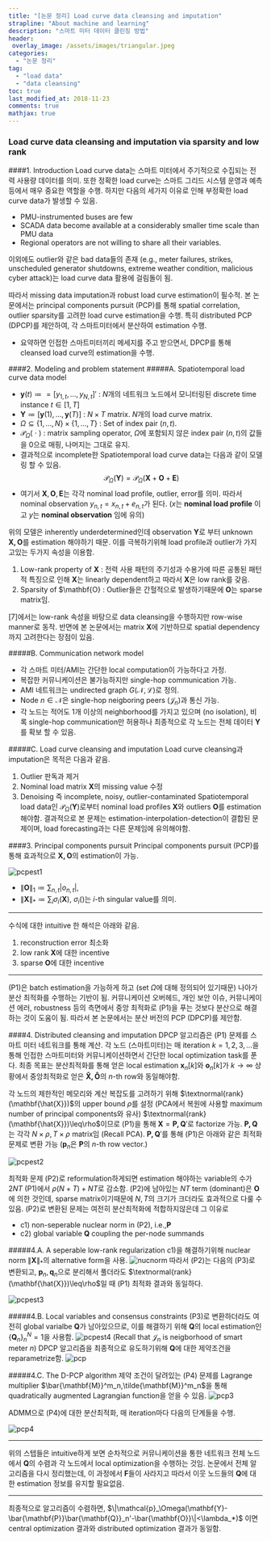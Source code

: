 ```yaml
---
title: "[논문 정리] Load curve data cleansing and imputation"
strapline: "About machine and learning"
description: "스마트 미터 데이터 클린징 방법"
header:
 overlay_image: /assets/images/triangular.jpeg
categories:
  - "논문 정리"
tag:
  - "load data"
  - "data cleansing"
toc: true
last_modified_at: 2018-11-23
comments: true
mathjax: true
---
```


### Load curve data cleansing and imputation via sparsity and low rank

####1. Introduction
Load curve data는 스마트 미터에서 주기적으로 수집되는 전력 사용량 데이터를 의미.
또한 정확한 load curve는 스마트 그리드 시스템 운영과 예측 등에서 매우 중요한 역할을 수행.
하지만 다음의 세가지 이유로 인해 부정확한 load curve data가 발생할 수 있음.

- PMU-instrumented buses are few
- SCADA data become available at a considerably smaller time scale than PMU data
- Regional operators are not willing to share all their variables.

이외에도 outlier와 같은 bad data들의 존재 (e.g., meter failures, strikes, unscheduled generator shutdowns, extreme weather condition, malicious cyber attack)는 load curve data 활용에 걸림돌이 됨.

따라서 missing data imputation과 robust load curve estimation이 필수적.
본 논문에서는 principal components pursuit (PCP)를 통해 spatial correlation, outlier sparsity를 고려한 load curve estimation을 수행. 특히 distributed PCP (DPCP)를 제안하여, 각 스마트미터에서 분산하여 estimation 수행.

- 요약하면 인접한 스마트미터끼리 메세지를 주고 받으면서, DPCP를 통해 cleansed load curve의 estimation을 수행.

####2. Modeling and problem statement
#####A. Spatiotemporal load curve data model
- $\mathbf{y}(t)\coloneqq=[y_{1,t},...,y_{N,t}]'$ : $N$개의 네트워크 노드에서 모니터링된 discrete time instance $t\in[1,T]$
- $\mathbf{Y}\coloneqq[\mathbf{y}(1),...,\mathbf{y}(T)]$ : $N\times T$ matrix. $N$개의 load curve matrix.
- $\Omega\subseteq\{1,...,N\}\times \{1,...,T\}$ : Set of index pair $(n,t)$.
- $\mathcal{P}_\Omega(\ \cdot\ )$ : matrix sampling operator, $\Omega$에 포함되지 않은 index pair $(n,t)$의 값들을 0으로 매핑, 나머지는 그대로 유지.
- 결과적으로 incomplete한 Spatiotemporal load curve data는 다음과 같이 모델링 할 수 있음. $$\mathcal{P}_\Omega(\mathbf{Y})=\mathcal{P}_\Omega(\mathbf{X}+\mathbf{O}+\mathbf{E})$$
- 여기서 $\mathbf{X},\mathbf{O},\mathbf{E}$는 각각 nominal load profile, outlier, error를 의미. 따라서 nominal observation $y_{n,t}=x_{n,t}+e_{n,t}$가 된다. ($x$는 **nominal load profile** 이고 $y$는 **nominal observation** 임에 유의)

위의 모델은 inherently underdetermined인데 observation $\mathbf{Y}$로 부터 unknown $\mathbf{X,O}$를 estimation 해야하기 때문. 이를 극복하기위해 load profile과 outlier가 가지고있는 두가지 속성을 이용함.
1. Low-rank property of $\mathbf{X}$ : 전력 사용 패턴의 주기성과 수용가에 따른 공통된 패턴적 특징으로 인해 $\mathbf{X}$는 linearly dependent하고 따라서 $\mathbf{X}$은 low rank를 갖음.
2. Sparsity of $\mathbf{O} : Outlier들은 간헐적으로 발생하기때문에 $\mathbf{O}$는 sparse matrix임.

[7]에서는 low-rank 속성을 바탕으로 data cleansing을 수행하지만 row-wise manner로 동작. 반면에 본 논문에서는 matrix $\mathbf{X}$에 기반하므로 spatial dependency까지 고려한다는 장점이 있음.

#####B. Communication network model
- 각 스마트 미터/AMI는 간단한 local computation이 가능하다고 가정.
- 복잡한 커뮤니케이션은 불가능하지만 single-hop communication 가능.
- AMI 네트워크는 undirected graph $G(\mathcal{N},\mathcal{L})$로 정의.
- Node $n\in\mathcal{N}$은 single-hop neigboring peers ($\mathcal{J}_n$)과 통신 가능.
- 각 노드는 적어도 1개 이상의 neighborhood를 가지고 있으며 (no isolation), 비록 single-hop communication만 허용하나 최종적으로 각 노드는 전체 데이터 $\mathbf{Y}$를 확보 할 수 있음.

#####C. Load curve cleansing and imputation
Load curve cleansing과 imputation은 목적은 다음과 같음.
1. Outlier 판독과 제거
2. Nominal load matrix $\mathbf{X}$의 missing value 수정
3. Denoising
즉 incomplete, noisy, outlier-contaminated Spatiotemporal load data인 $\mathcal{P}_\Omega(\mathbf{Y})$로부터 nominal load profiles $\mathbf{X}$와 outliers $\mathbf{O}$를 estimation해야함. 결과적으로 본 문제는 estimation-interpolation-detection이 결합된 문제이며, load forecasting과는 다른 문제임에 유의해야함.

####3. Principal components pursuit
Principal components pursuit (PCP)를 통해 효과적으로 $\mathbf{X,O}$의 estimation이 가능.

![pcpest1](/assets/images/pcpest1.png)

- ${\|\mathbf{O} \|}_1\coloneqq\sum_{n,t}|o_{n,t}|$,
- ${\|\mathbf{X}\|}_*\coloneqq\sum_i\sigma_i(\mathbf{X})$, $\sigma_i()$는 $i$-th singular value를 의미.

___________________________________________
수식에 대한 intuitive 한 해석은 아래와 같음.
1. reconstruction error 최소화
2. low rank $\mathbf{X}$에 대한 incentive
3. sparse $\mathbf{O}$에 대한 incentive
___________________________________________

(P1)은 batch estimation을 가능하게 하고 (set $\Omega$에 대해 정의되어 있기때문) 나아가 분산 최적화를 수행하는 기반이 됨.
커뮤니케이션 오버헤드, 개인 보안 이슈, 커뮤니케이션 에러, robustness 등의 측면에서 중앙 최적화로 (P1)을 푸는 것보다 분산으로 해결하는 것이 도움이 됨.
따라서 본 논문에서는 분산 버전의 PCP (DPCP)를 제안함.

####4. Distributed cleansing and imputation
DPCP 알고리즘은 (P1) 문제를 스마트 미터 네트워크를 통해 계산.
각 노드 (스마트미터)는 매 iteration $k=1,2,3,...$을 통해 인접한 스마트미터와 커뮤니케이션하면서 간단한 local optimization task를 푼다.
최종 목표는 분산최적화를 통해 얻은 local estimation $\mathbf{x}_n[k]$와 $\mathbf{o}_n[k]$가 $k\rightarrow\infty$ 상황에서 중앙최적화로 얻은 $\mathbf{\hat{X},\hat{O}}$의 $n$-th row와 동일해야함.

각 노드의 제한적인 메모리와 계산 복잡도를 고려하기 위해 $\textnormal{rank}(\mathbf{\hat{X}})$의 upper bound $\rho$를 설정 (PCA에서 복원에 사용할 maximum number of principal components와 유사)
$\textnormal{rank}(\mathbf{\hat{X}})\leq\rho$이므로 (P1)을 통해 $\mathbf{X}=\mathbf{P,Q}'$로 factorize 가능. $\mathbf{P,Q}$는 각각 $N\times\rho,T\times\rho$ matrix임 (Recall PCA).
$\mathbf{P,Q}'$를 통해 (P1)은 아래와 같은 최적화 문제로 변환 가능
($\mathbf{p}_n$은 $\mathbf{P}$의 $n$-th row vector.)

![pcpest2](/assets/images/pcpest2.png)

최적화 문제 (P2)로 reformulation하게되면 estimation 해야하는 variable의 수가 $2NT$ (P1)에서 $\rho(N+T)+NT$로 감소함. (P2)에 남아있는 $NT$ term (dominant)은 $\mathbf{O}$에 의한 것인데, sparse matrix이기때문에 $N,T$의 크기가 크더라도 효과적으로 다룰 수 있음.
(P2)로 변환된 문제는 여전히 분산최적화에 적합하지않은데 그 이유로

- c1) non-seperable nuclear norm in (P2), i.e.,$\mathbf{P}$
- c2) global variable $\mathbf{Q}$ coupling the per-node summands

#####4.A. A seperable low-rank regularization
c1)을 해결하기위해 nuclear norm ${\|\mathbf{X}\|}_*$의 alternative form을 사용.
![nucnorm](/assets/images/nucnorm.png)
따라서 (P2)는 다음의 (P3)로 변환되고, $\mathbf{p}_n, \mathbf{q}_n$으로 분리해서 풀더라도 $\textnormal{rank}(\mathbf{\hat{X}})\leq\rho$일 때 (P1) 최적화 결과와 동일하다.

![pcpest3](/assets/images/pcpest3.png)

#####4.B. Local variables and consensus constraints
(P3)로 변환하더라도 여전히 global varialbe $\mathbf{Q}$가 남아있으므로, 이를 해결하기 위해 $\mathbf{Q}$의 local estimation인 $\{\mathbf{Q}_n\}^N_n=1$을 사용함.
![pcpest4](/assets/images/pcpest4.png)
(Recall that $\mathcal{J}_n$ is neigborhood of smart meter $n$)
DPCP 알고리즘을 최종적으로 유도하기위해 $\mathbf{Q}$에 대한 제약조건을 reparametrize함.
![pcp](/assets/images/pcp.png)

#####4.C. The D-PCP algorithm
제약 조건이 달려있는 (P4) 문제를 Lagrange multiplier $\bar{\mathbf{M}}^m_n,\tilde{\mathbf{M}}^m_n​$을 통해 quadratically augmented Lagrangian function을 얻을 수 있음.
![pcp3](/assets/images/pcp3.png)

ADMM으로 (P4)에 대한 분산최적화, 매 iteration마다 다음의 단계들을 수행.

![pcp4](/assets/images/pcp4.png)

___________________________________________
위의 스텝들은 intuitive하게 보면 순차적으로 커뮤니케이션을 통한 네트워크 전체 노드에서 $\mathbf{Q}$의 수렴과 각 노드에서 local optimization을 수행하는 것임.
논문에서 전체 알고리즘을 다시 정리했는데, 이 과정에서 $\mathbf{F}$들이 사라지고 따라서 이웃 노드들의 $\mathbf{Q}$에 대한 estimation 정보를 유지할 필요없음.

___________________________________________

최종적으로 알고리즘이 수렴하면, $\|\mathcal{p}_\Omega(\mathbf{Y}-\bar{\mathbf{P}}\bar{\mathbf{Q}}_n'-\bar{\mathbf{O}}\|<\lambda_*)$ 이면 central optimization 결과와 distributed optimization 결과가 동일함.
